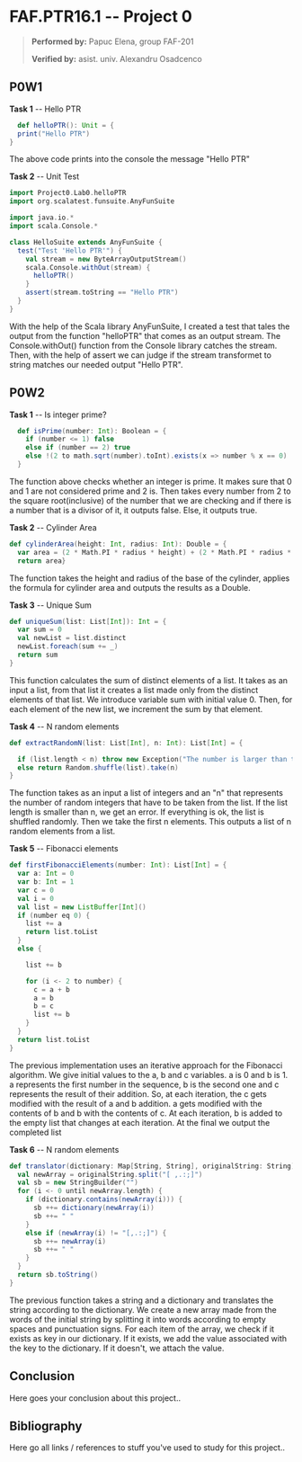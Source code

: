# FAF.PTR16.1 -- Project 0
> **Performed by:** Papuc Elena, group FAF-201
> 
>**Verified by:** asist. univ. Alexandru Osadcenco

## P0W1

**Task 1** -- Hello PTR

```scala
  def helloPTR(): Unit = {
  print("Hello PTR")
}
```

The above code prints into the console the message "Hello PTR"

**Task 2** -- Unit Test

```scala
import Project0.Lab0.helloPTR
import org.scalatest.funsuite.AnyFunSuite

import java.io.*
import scala.Console.*

class HelloSuite extends AnyFunSuite {
  test("Test 'Hello PTR'") {
    val stream = new ByteArrayOutputStream()
    scala.Console.withOut(stream) {
      helloPTR()
    }
    assert(stream.toString == "Hello PTR")
  }
}

```
With the help of the Scala library AnyFunSuite, I created a test that
tales the output from the function "helloPTR" that comes as an output stream. The Console.withOut() function
from the Console library catches the stream. Then, with the help of assert we can judge if the stream transformet to
string matches our needed output "Hello PTR".

## P0W2

**Task 1** -- Is integer prime?

```scala
  def isPrime(number: Int): Boolean = {
    if (number <= 1) false
    else if (number == 2) true
    else !(2 to math.sqrt(number).toInt).exists(x => number % x == 0)
  }
```

The function above checks whether an integer is prime. It makes sure
that 0 and 1 are not considered prime and 2 is. Then takes every number from 2 to the square root(inclusive) of the number that
we are checking and if there is a number that is a divisor of it, it outputs false. Else, it outputs true.

**Task 2** -- Cylinder Area

```scala
def cylinderArea(height: Int, radius: Int): Double = {
  var area = (2 * Math.PI * radius * height) + (2 * Math.PI * radius * radius)
  return area}
```

The function takes the height and radius of the base of the cylinder, applies the formula for 
cylinder area and outputs the results as a Double.

**Task 3** -- Unique Sum

```scala
def uniqueSum(list: List[Int]): Int = {
  var sum = 0
  val newList = list.distinct
  newList.foreach(sum += _)
  return sum
}
```

This function calculates the sum of distinct elements of a list.
It takes as an input a list, from that list it creates a list made only from the distinct elements of that list.
We introduce variable sum with initial value 0. Then, for each element of the new list, we increment the sum by that element.

**Task 4** -- N random elements

```scala
def extractRandomN(list: List[Int], n: Int): List[Int] = {

  if (list.length < n) throw new Exception("The number is larger than the list")
  else return Random.shuffle(list).take(n)
}
```
The function takes as an input a list of integers and an "n" that represents the number of random integers that have to be taken from the list.
If the list length is smaller than n, we get an error. If everything is ok, the list is shuffled randomly. 
Then we take the first n elements. This outputs a list of n random elements from a list.

**Task 5** -- Fibonacci elements
```scala
def firstFibonacciElements(number: Int): List[Int] = {
  var a: Int = 0
  var b: Int = 1
  var c = 0
  val i = 0
  val list = new ListBuffer[Int]()
  if (number eq 0) {
    list += a
    return list.toList
  }
  else {

    list += b

    for (i <- 2 to number) {
      c = a + b
      a = b
      b = c
      list += b
    }
  }
  return list.toList
}
```

The previous implementation uses an iterative approach for the Fibonacci algorithm. 
We give initial values to the a, b and c variables. a is 0 and b is 1. a represents the first 
number in the sequence, b is the second one and c represents the result of their addition.
So, at each iteration, the c gets modified with the result of a and b addition.
a gets modified with the contents of b and b with the contents of c. At each iteration, b is added to the empty list that changes at each iteration.
At the final we output the completed list

**Task 6** -- N random elements

```scala
def translator(dictionary: Map[String, String], originalString: String): String = {
  val newArray = originalString.split("[ ,.:;]")
  val sb = new StringBuilder("")
  for (i <- 0 until newArray.length) {
    if (dictionary.contains(newArray(i))) {
      sb ++= dictionary(newArray(i))
      sb ++= " "
    }
    else if (newArray(i) != "[,.:;]") {
      sb ++= newArray(i)
      sb ++= " "
    }
  }
  return sb.toString()
}
```

The previous function takes a string and a dictionary and translates the string according to the dictionary.
We create a new array made from the words of the initial string by splitting it into words according to empty spaces and punctuation 
signs. For each item of the array, we check if it exists as key in our dictionary. If it exists, we add the value associated with the key to 
the dictionary. If it doesn't, we attach the value.
## Conclusion

Here goes your conclusion about this project..

## Bibliography

Here go all links / references to stuff you've used to study for this project..

